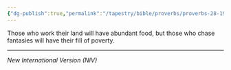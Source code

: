 ```yaml
---
{"dg-publish":true,"permalink":"/tapestry/bible/proverbs/proverbs-28-19/","title":"Proverbs 28:19","tags":["bible-verse","bible-verse"],"dgHomeLink":true,"dgShowLocalGraph":true,"dgEnableSearch":true}
---
```



Those who work their land will have abundant food, but those who chase fantasies will have their fill of poverty.

---
*New International Version (NIV)*